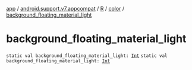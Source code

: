 [app](../../../index.md) / [android.support.v7.appcompat](../../index.md) / [R](../index.md) / [color](index.md) / [background_floating_material_light](./background_floating_material_light.md)

# background_floating_material_light

`static val background_floating_material_light: `[`Int`](https://kotlinlang.org/api/latest/jvm/stdlib/kotlin/-int/index.html)
`static val background_floating_material_light: `[`Int`](https://kotlinlang.org/api/latest/jvm/stdlib/kotlin/-int/index.html)